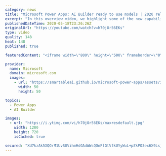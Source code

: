 ```yaml
---
category: news
title: "Microsoft Power Apps: AI Builder ready to use models | 2020 release wave 1 overview"
excerpt: "In this overview video, we highlight some of the new capabilities included in the latest update to Microsoft Power Apps, AI Builder ready to use models.     Here are the capabilities covered:   • Entity extraction helps you by identifying and extracting people, dates, places, locations, etc. from text"
publishedDateTime: 2020-05-18T23:26:26Z
originalUrl: "https://youtube.com/watch?v=h70jOr56EKs"
type: video
quality: 148
heat: 148
published: true

featuredContent: "<iframe width=\"800\" height=\"500\" frameborder=\"0\" src=\"https://www.youtube.com/embed/h70jOr56EKs\" allow=\"accelerometer; autoplay; encrypted-media; gyroscope; picture-in-picture\" allowfullscreen></iframe>"

provider:
  name: Microsoft
  domain: microsoft.com
  images:
    - url: "https://smartableai.github.io/microsoft-power-apps/assets/images/organizations/microsoft.com-50x50.jpg"
      width: 50
      height: 50

topics:
  - Power Apps
  - AI Builder

images:
  - url: "https://i.ytimg.com/vi/h70jOr56EKs/maxresdefault.jpg"
    width: 1280
    height: 720
    isCached: true

secured: "Xd7kzAk5XQOrM1UvSUVihmHdGAdWWsQOnFlGtVfkUYyWuL+pZkPO3ex6X9LsjTmwdp89f+9S5QVKYnR+My/ANJ1D5cTSkmXcRKDDXrEYk208OSVW9OgueWsfcNkGS4VmNUA5mooPmK3rh/WVSD4JXXrOTfRZ2645yswpEAEREN6hMsSHMk6ypit1e8bQ0YRIpFuagsydFNKGCuzFk1LNx5l5pHevmX8VeWmLrP4b3BJB/CQYPNe1nU/G+mpJd5MoCX1Fv1WQTR8PnUegWVHrF5Fdi+qE5QAPbRuUdj4tm3d5iyUGiKgaAyz0Xtb8D0mjQo+ADojLK5JHv4D962Ltj7nd2zio0AOMkbnkSnhwXM+aaGuJYXGu5lx5f3B2t4FLxnP4Kc9JKnQ5ElDF+USLNnWmlwtNcz2f3ffgMqVAgiCCqzUfmMGvZyADb847pBN4;SuF81E6xBqlwYO2PGGYDIQ=="
---
```


